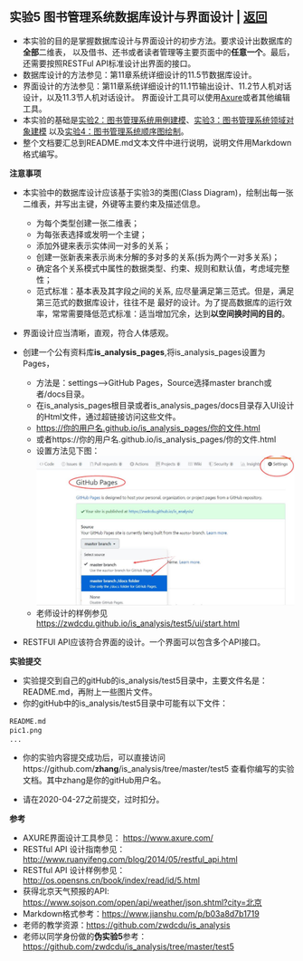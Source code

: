 ﻿<!-- markdownlint-disable MD033-->
<!-- 禁止MD033类型的警告 https://www.npmjs.com/package/markdownlint -->

## 实验5 图书管理系统数据库设计与界面设计 | [返回](./README.md)

- 本实验的目的是掌握数据库设计与界面设计的初步方法。要求设计出数据库的<b>全部</b>二维表，
  以及借书、还书或者读者管理等主要页面中的<b>任意一个</b>。最后，还需要按照RESTFul API标准设计出界面的接口。
- 数据库设计的方法参见：第11章系统详细设计的11.5节数据库设计。
- 界面设计的方法参见：第11章系统详细设计的11.1节输出设计、11.2节人机对话设计，以及11.3节人机对话设计。
  界面设计工具可以使用[Axure](https://www.axure.com/)或者其他编辑工具。
- 本实验的基础是[实验2：图书管理系统用例建模](./test2.md)、[实验3：图书管理系统领域对象建模](./test3.md)
  以及[实验4：图书管理系统顺序图绘制](./test4.md)。
- 整个文档要汇总到README.md文本文件中进行说明，说明文件用Markdown格式编写。

<b>注意事项</b>

- 本实验中的数据库设计应该基于实验3的类图(Class Diagram)，绘制出每一张二维表，并写出主键，外键等主要约束及描述信息。
    - 为每个类型创建一张二维表；
    - 为每张表选择或发明一个主键；
    - 添加外键来表示实体间一对多的关系；
    - 创建一张新表来表示尚未分解的多对多的关系(拆为两个一对多关系)；
    - 确定各个关系模式中属性的数据类型、约束、规则和默认值，考虑域完整性；
    - 范式标准：基本表及其字段之间的关系, 应尽量满足第三范式。但是，满足第三范式的数据库设计，往往不是
     最好的设计。为了提高数据库的运行效率，常常需要降低范式标准：适当增加冗余，达到<b>以空间换时间的目的</b>。

- 界面设计应当清晰，直观，符合人体感观。

- 创建一个公有资料库**is_analysis_pages**,将is_analysis_pages设置为Pages，
    - 方法是：settings-->GitHub Pages，Source选择master branch或者/docs目录。
    - 在is_analysis_pages根目录或者is_analysis_pages/docs目录存入UI设计的Html文件，通过超链接访问这些文件。
    - https://你的用户名.github.io/is_analysis_pages/你的文件.html
    - 或者https://你的用户名.github.io/is_analysis_pages/你的文件.html
    - 设置方法见下图：
    ![](./github_pages.jpg)
    - 老师设计的样例参见 https://zwdcdu.github.io/is_analysis/test5/ui/start.html

- RESTFUl API应该符合界面的设计。一个界面可以包含多个API接口。

<b>实验提交</b>

- 实验提交到自己的gitHub的is_analysis/test5目录中，主要文件名是：README.md，再附上一些图片文件。
- 你的gitHub中的is_analysis/test5目录中可能有以下文件：

``` filelist
README.md
pic1.png
...
```

- 你的实验内容提交成功后，可以直接访问https://github.com/<b>zhang</b>/is_analysis/tree/master/test5
查看你编写的实验文档。其中zhang是你的gitHub用户名。

- 请在2020-04-27之前提交，过时扣分。

<b>参考</b>

- AXURE界面设计工具参见： https://www.axure.com/
- RESTful API 设计指南参见：http://www.ruanyifeng.com/blog/2014/05/restful_api.html
- RESTful API 设计样例参见：http://os.opensns.cn/book/index/read/id/5.html
- 获得北京天气预报的API: https://www.sojson.com/open/api/weather/json.shtml?city=北京
- Markdown格式参考：https://www.jianshu.com/p/b03a8d7b1719
- 老师的教学资源：https://github.com/zwdcdu/is_analysis
- 老师以同学身份做的<b>伪实验5</b>参考：https://github.com/zwdcdu/is_analysis/tree/master/test5